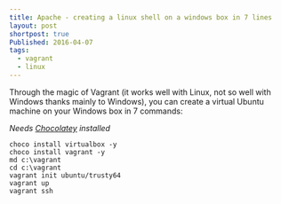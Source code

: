 ```yaml
---
title: Apache - creating a linux shell on a windows box in 7 lines
layout: post
shortpost: true
Published: 2016-04-07
tags:
  - vagrant
  - linux
---
```

Through the magic of Vagrant (it works well with Linux, not so well with Windows thanks mainly to Windows), you can create a virtual Ubuntu machine on your Windows box in 7 commands:

*Needs [Chocolatey](https://chocolatey.org/) installed*

    choco install virtualbox -y
    choco install vagrant -y
    md c:\vagrant
    cd c:\vagrant
    vagrant init ubuntu/trusty64
    vagrant up
    vagrant ssh
